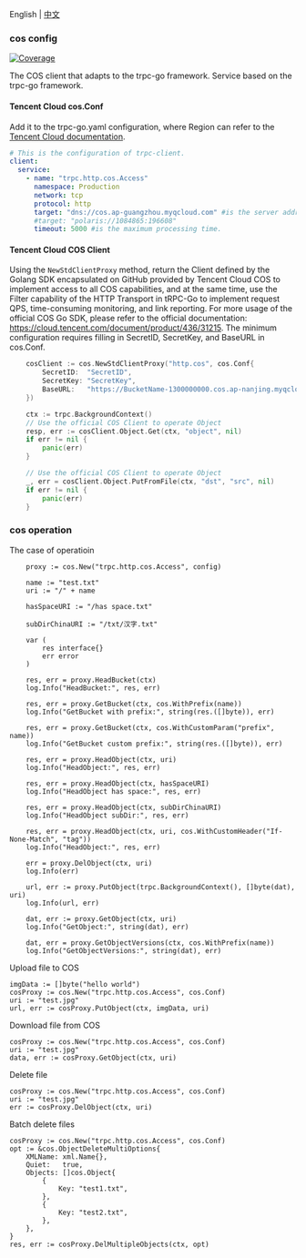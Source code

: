 English | [中文](README.zh_CN.md)

### cos config

[![Coverage](https://codecov.io/gh/trpc-ecosystem/go-database/branch/coverage/graph/badge.svg?flag=cos&precision=2)](https://app.codecov.io/gh/trpc-ecosystem/go-database/tree/coverage/cos)

The COS client that adapts to the trpc-go framework. Service based on the trpc-go framework.

#### Tencent Cloud cos.Conf

Add it to the trpc-go.yaml configuration, where Region can refer to the [Tencent Cloud documentation](https://cloud.tencent.com/document/product/436/6224).
```yaml
# This is the configuration of trpc-client.
client:
  service:
    - name: "trpc.http.cos.Access"
      namespace: Production
      network: tcp
      protocol: http
      target: "dns://cos.ap-guangzhou.myqcloud.com" #is the server address.
      #target: "polaris://1084865:196608"
      timeout: 5000 #is the maximum processing time.
```
#### Tencent Cloud COS Client
Using the `NewStdClientProxy` method, return the Client defined by the Golang SDK encapsulated on GitHub provided by Tencent Cloud COS to implement access to all COS capabilities, and at the same time, use the Filter capability of the HTTP Transport in tRPC-Go to implement request QPS, time-consuming monitoring, and link reporting. 
For more usage of the official COS Go SDK, please refer to the official documentation: https://cloud.tencent.com/document/product/436/31215. 
The minimum configuration requires filling in SecretID, SecretKey, and BaseURL in cos.Conf.

```go
	cosClient := cos.NewStdClientProxy("http.cos", cos.Conf{
		SecretID:  "SecretID",
		SecretKey: "SecretKey",
		BaseURL:   "https://BucketName-1300000000.cos.ap-nanjing.myqcloud.com",
	})

	ctx := trpc.BackgroundContext()
    // Use the official COS Client to operate Object
	resp, err := cosClient.Object.Get(ctx, "object", nil)
	if err != nil {
		panic(err)
	}

    // Use the official COS Client to operate Object
    _, err = cosClient.Object.PutFromFile(ctx, "dst", "src", nil)
	if err != nil {
		panic(err)
	}
```
### cos operation

The case of operatioin

```golang
    proxy := cos.New("trpc.http.cos.Access", config)

    name := "test.txt"
	uri := "/" + name

	hasSpaceURI := "/has space.txt"

	subDirChinaURI := "/txt/汉字.txt"

	var (
		res interface{}
		err error
	)

	res, err = proxy.HeadBucket(ctx)
	log.Info("HeadBucket:", res, err)

	res, err = proxy.GetBucket(ctx, cos.WithPrefix(name))
	log.Info("GetBucket with prefix:", string(res.([]byte)), err)

	res, err = proxy.GetBucket(ctx, cos.WithCustomParam("prefix", name))
	log.Info("GetBucket custom prefix:", string(res.([]byte)), err)

	res, err = proxy.HeadObject(ctx, uri)
	log.Info("HeadObject:", res, err)

	res, err = proxy.HeadObject(ctx, hasSpaceURI)
	log.Info("HeadObject has space:", res, err)

	res, err = proxy.HeadObject(ctx, subDirChinaURI)
	log.Info("HeadObject subDir:", res, err)

	res, err = proxy.HeadObject(ctx, uri, cos.WithCustomHeader("If-None-Match", "tag"))
	log.Info("HeadObject:", res, err)

	err = proxy.DelObject(ctx, uri)
	log.Info(err)

	url, err := proxy.PutObject(trpc.BackgroundContext(), []byte(dat), uri)
	log.Info(url, err)

	dat, err := proxy.GetObject(ctx, uri)
	log.Info("GetObject:", string(dat), err)

	dat, err = proxy.GetObjectVersions(ctx, cos.WithPrefix(name))
	log.Info("GetObjectVersions:", string(dat), err)

```


Upload file to COS
```
imgData := []byte("hello world")
cosProxy := cos.New("trpc.http.cos.Access", cos.Conf)
uri := "test.jpg"
url, err := cosProxy.PutObject(ctx, imgData, uri)
```
Download file from COS
```
cosProxy := cos.New("trpc.http.cos.Access", cos.Conf)
uri := "test.jpg"
data, err := cosProxy.GetObject(ctx, uri)
```
Delete file
```
cosProxy := cos.New("trpc.http.cos.Access", cos.Conf)
uri := "test.jpg"
err := cosProxy.DelObject(ctx, uri)
```
Batch delete files
```
cosProxy := cos.New("trpc.http.cos.Access", cos.Conf)
opt := &cos.ObjectDeleteMultiOptions{
    XMLName: xml.Name{},
    Quiet:   true,
    Objects: []cos.Object{
        {
            Key: "test1.txt",
        },
        {
            Key: "test2.txt",
        },
    },
}
res, err := cosProxy.DelMultipleObjects(ctx, opt)
```